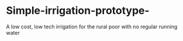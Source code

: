 # Simple-irrigation-prototype-
A low cost, low tech irrigation for the rural poor with no regular running water 
